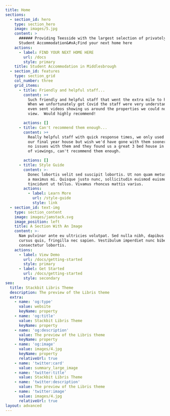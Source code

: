 ```yaml
---
title: Home
sections:
  - section_id: hero
    type: section_hero
    image: images/5.jpg
    content: >
      ###### Providing Teesside with the largest selection of privately owned
      Student Accommodation&#xA;Find your next home here
    actions:
      - label: FIND YOUR NEXT HOME HERE
        url: /docs
        style: primary
    title: Student Accommodation in Middlesbrough
  - section_id: features
    type: section_grid
    col_number: three
    grid_items:
      - title: Friendly and helpful staff...
        content: >+
          Such friendly and helpful staff that went the extra mile to help. 
          When we unfortunately got Covid the staff were very understanding and
          even sent videos showing us around the properties we could no longer
          view.  Would highly recommend!

        actions: []
      - title: Can't recommend them enough...
        content: >+
          Really helpful staff with quick response times, we only used them for
          our final year house but wish we'd have gone with them sooner.  We had
          no issues with them and they found us a great 3 bed house in one day
          of viewings, can't recommend them enough.

        actions: []
      - title: Style Guide
        content: >-
          Donec lobortis velit sed suscipit lobortis. Ut non quam metus. Nullam
          a maximus mi. Quisque justo nunc, sollicitudin euismod euismod at,
          tincidunt ut tellus. Vivamus rhoncus mattis varius.
        actions:
          - label: Learn More
            url: /style-guide
            style: link
  - section_id: text-img
    type: section_content
    image: images/jamstack.svg
    image_position: left
    title: A Section With An Image
    content: >-
      Nam pulvinar ante eu ultricies volutpat. Sed nulla nibh, dapibus sit amet
      cursus quis, fringilla nec sapien. Vestibulum imperdiet nunc bibendum
      consectetur lobortis.
    actions:
      - label: View Demo
        url: /docs/getting-started
        style: primary
      - label: Get Started
        url: /docs/getting-started
        style: secondary
seo:
  title: Stackbit Libris Theme
  description: The preview of the Libris theme
  extra:
    - name: 'og:type'
      value: website
      keyName: property
    - name: 'og:title'
      value: Stackbit Libris Theme
      keyName: property
    - name: 'og:description'
      value: The preview of the Libris theme
      keyName: property
    - name: 'og:image'
      value: images/4.jpg
      keyName: property
      relativeUrl: true
    - name: 'twitter:card'
      value: summary_large_image
    - name: 'twitter:title'
      value: Stackbit Libris Theme
    - name: 'twitter:description'
      value: The preview of the Libris theme
    - name: 'twitter:image'
      value: images/4.jpg
      relativeUrl: true
layout: advanced
---
```


